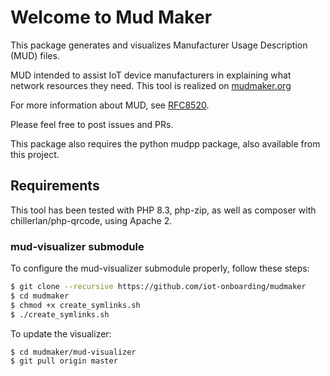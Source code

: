 # Welcome to Mud Maker

This package generates and visualizes Manufacturer Usage Description (MUD) files.

MUD intended to assist IoT device manufacturers in explaining what network resources they need.  This tool is realized on [mudmaker.org](https://mudmaker.org)

For more information about MUD, see [RFC8520](https://tools.ietf.org/html/rfc8520).

Please feel free to post issues and PRs.

This package also requires the python mudpp package, also available
from this project.

## Requirements

This tool has been tested with PHP 8.3, php-zip, as well as composer with chillerlan/php-qrcode, using Apache 2.

### mud-visualizer submodule

To configure the mud-visualizer submodule properly, follow these steps: 

``` bash
$ git clone --recursive https://github.com/iot-onboarding/mudmaker
$ cd mudmaker
$ chmod +x create_symlinks.sh
$ ./create_symlinks.sh
```

To update the visualizer:

``` bash
$ cd mudmaker/mud-visualizer
$ git pull origin master
```
